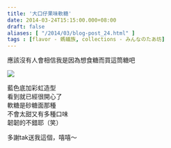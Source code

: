 ```yaml
---
title: '大口仔果味軟糖'
date: 2014-03-24T15:15:00.000+08:00
draft: false
aliases: [ "/2014/03/blog-post_24.html" ]
tags : [flavor - 螞蟻族, collections - みんなのたあ坊]
---
```


應該沒有人會相信我是因為想食糖而買這筒糖吧  

![](/images/minnanotoba140324.jpg)

藍色底加彩虹造型  
看到就已經很開心了  
軟糖是砂糖面那種  
不會太甜又有多種口味  
韌韌的不錯耶（笑）  
  
多謝tak送我這個，嘻嘻～
